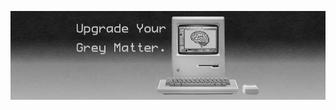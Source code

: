 ![mattWillis](https://github.com/mattWillis/mattWillis/blob/master/assets/upgrade-your-grey-matter-wide.jpg)
